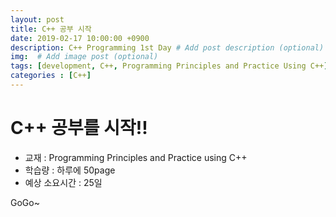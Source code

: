 ```yaml
---
layout: post
title: C++ 공부 시작
date: 2019-02-17 10:00:00 +0900
description: C++ Programming 1st Day # Add post description (optional)
img:  # Add image post (optional)
tags: [development, C++, Programming Principles and Practice Using C++]
categories : [C++]
---
```

# C++ 공부를 시작!!
- 교재 : Programming Principles and Practice using C++
- 학습량 : 하루에 50page
- 예상 소요시간 : 25일

GoGo~
